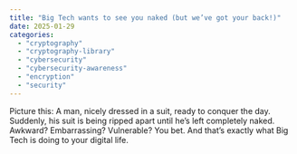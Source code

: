 ```yaml
---
title: "Big Tech wants to see you naked (but we’ve got your back!)"
date: 2025-01-29
categories: 
  - "cryptography"
  - "cryptography-library"
  - "cybersecurity"
  - "cybersecurity-awareness"
  - "encryption"
  - "security"
---
```


Picture this: A man, nicely dressed in a suit, ready to conquer the day. Suddenly, his suit is being ripped apart until he’s left completely naked. Awkward? Embarrassing? Vulnerable? You bet. And that’s exactly what Big Tech is doing to your digital life.
